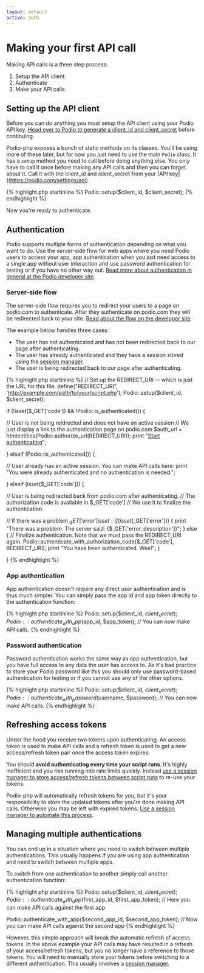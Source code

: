 ```yaml
---
layout: default
active: auth
---
```

# Making your first API call
Making API calls is a three step process:

1. Setup the API client
2. Authenticate
3. Make your API calls

## Setting up the API client
Before you can do anything you must setup the API client using your Podio API key. [Head over to Podio to generate a client_id and client_secret](https://podio.com/settings/api) before continuing.

Podio-php exposes a bunch of static methods on its classes. You'll be using more of these later, but for now you just need to use the main `Podio` class. It has a `setup` method you need to call before doing anything else. You only have to call it once before making any API calls and then you can forget about it. Call it with the client_id and client_secret from your [API key]((https://podio.com/settings/api).

{% highlight php startinline %}
Podio::setup($client_id, $client_secret);
{% endhighlight %}

Now you're ready to authenticate.

## Authentication
Podio supports multiple forms of authentication depending on what you want to do. Use the server-side flow for web apps where you need Podio users to access your app, app authentication when you just need access to a single app without user interaction and use password authentication for testing or if you have no other way out. [Read more about authentication in general at the Podio developer site](https://developers.podio.com/authentication).

### Server-side flow
The server-side flow requires you to redirect your users to a page on podio.com to authenticate. After they authenticate on podio.com they will be redirected back to your site. [Read about the flow on the developer site](https://developers.podio.com/authentication/server_side).

The example below handles three cases:

* The user has not authenticated and has not been redirected back to our page after authenticating.
* The user has already authenticated and they have a session stored using the [session manager]({{site.baseurl}}/sessions).
* The user is being redirected back to our page after authenticating.

{% highlight php startinline %}
// Set up the REDIRECT_URI -- which is just the URL for this file.
define("REDIRECT_URI", 'http://example.com/path/to/your/script.php');
Podio::setup($client_id, $client_secret);

if (!isset($_GET['code']) && !Podio::is_authenticated()) {

  // User is not being reidrected and does not have an active session
  // We just display a link to the authentication page on podio.com
  $auth_url = htmlentities(Podio::authorize_url(REDIRECT_URI));
  print "<a href='{$auth_url}'>Start authenticating</a>";

} elseif (Podio::is_authenticated()) {

  // User already has an active session. You can make API calls here:
  print "You were already authenticated and no authentication is needed.";

}
elseif (isset($_GET['code'])) {

  // User is being redirected back from podio.com after authenticating.
  // The authorization code is available in $_GET['code']
  // We use it to finalize the authentication

  // If there was a problem $_GET['error'] is set:
  if (isset($_GET['error'])) {
    print "There was a problem. The server said: {$_GET['error_description']}";
  }
  else {
    // Finalize authentication. Note that we must pass the REDIRECT_URI again.
    Podio::authenticate_with_authorization_code($_GET['code'], REDIRECT_URI);
    print "You have been authenticated. Wee!";
  }

}
{% endhighlight %}

### App authentication
App authentication doesn't require any direct user authentication and is thus much simpler. You can simply pass the app id and app token directly to the authentication function:

{% highlight php startinline %}
Podio::setup($client_id, $client_secret);
Podio::authenticate_with_app($app_id, $app_token);
// You can now make API calls.
{% endhighlight %}

### Password authentication
Password authentication works the same way as app authentication, but you have full access to any data the user has access to. As it's bad practice to store your Podio password like this you should only use password-based authentication for testing or if you cannot use any of the other options.

{% highlight php startinline %}
Podio::setup($client_id, $client_secret);
Podio::authenticate_with_password($username, $password);
// You can now make API calls.
{% endhighlight %}

## Refreshing access tokens
Under the hood you receive two tokens upon authenticating. An access token is used to make API calls and a refresh token is used to get a new access/refresh token pair once the access token expires.

You should **avoid authenticating every time your script runs**. It's highly inefficient and you risk running into rate limits quickly. Instead [use a session manager to store access/refresh tokens between script runs]({{site.baseurl}}/sessions) to re-use your tokens.

Podio-php will automatically refresh tokens for you, but it's your responsibility to store the updated tokens after you're done making API calls. Otherwise you may be left with expired tokens. [Use a session manager to automate this process]({{site.baseurl}}/sessions).

## Managing multiple authentications
You can end up in a situation where you need to switch between multiple authentications. This usually happens if you are using app authentication and need to switch between multiple apps.

To switch from one authentication to another simply call another authentication function:

{% highlight php startinline %}
Podio::setup($client_id, $client_secret);
Podio::authenticate_with_app($first_app_id, $first_app_token);
// Here you can make API calls against the first app

Podio::authenticate_with_app($second_app_id, $second_app_token);
// Now you can make API calls against the second app
{% endhighlight %}

However, this simple approach will break the automatic refresh of access tokens. In the above example your API calls may have resulted in a refresh of your access/refresh tokens, but you no longer have a reference to those tokens. You will need to manually store your tokens before switching to a different authentication. This usually involves a [session manager]({{site.baseurl}}/sessions).
